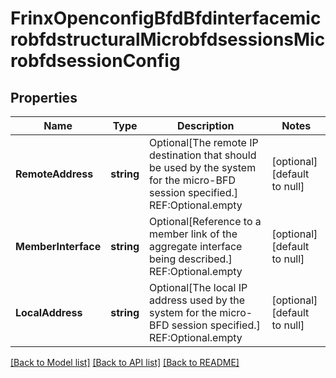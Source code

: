# FrinxOpenconfigBfdBfdinterfacemicrobfdstructuralMicrobfdsessionsMicrobfdsessionConfig

## Properties
Name | Type | Description | Notes
------------ | ------------- | ------------- | -------------
**RemoteAddress** | **string** | Optional[The remote IP destination that should be used by the system for the micro-BFD session specified.] REF:Optional.empty | [optional] [default to null]
**MemberInterface** | **string** | Optional[Reference to a member link of the aggregate interface being described.] REF:Optional.empty | [optional] [default to null]
**LocalAddress** | **string** | Optional[The local IP address used by the system for the micro-BFD session specified.] REF:Optional.empty | [optional] [default to null]

[[Back to Model list]](../README.md#documentation-for-models) [[Back to API list]](../README.md#documentation-for-api-endpoints) [[Back to README]](../README.md)


